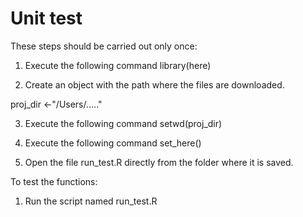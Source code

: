 # Unit test 

These steps should be carried out only once:

1. Execute the following command 
library(here)

2. Create an object with the path where the files are downloaded. 

proj_dir <-"/Users/....."

3. Execute the following command
setwd(proj_dir)

4. Execute the following command
set_here()

4. Open the file run_test.R directly from the folder where it is saved.



To test the functions:

1. Run the script named run_test.R
